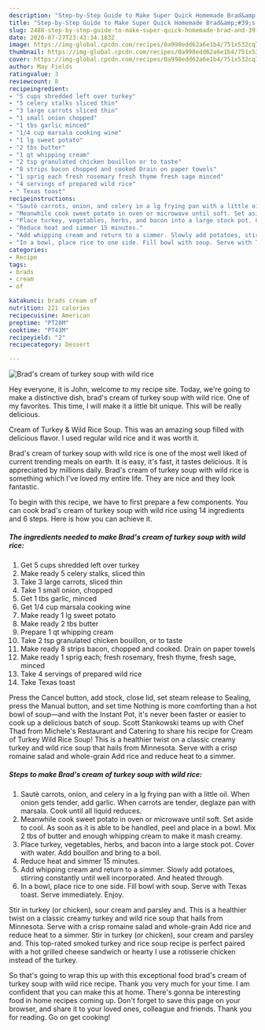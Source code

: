 ```yaml
---
description: "Step-by-Step Guide to Make Super Quick Homemade Brad&amp;#39;s cream of turkey soup with wild rice"
title: "Step-by-Step Guide to Make Super Quick Homemade Brad&amp;#39;s cream of turkey soup with wild rice"
slug: 2488-step-by-step-guide-to-make-super-quick-homemade-brad-and-39-s-cream-of-turkey-soup-with-wild-rice
date: 2020-07-27T23:43:34.183Z
image: https://img-global.cpcdn.com/recipes/0a998edd62a6e1b4/751x532cq70/brads-cream-of-turkey-soup-with-wild-rice-recipe-main-photo.jpg
thumbnail: https://img-global.cpcdn.com/recipes/0a998edd62a6e1b4/751x532cq70/brads-cream-of-turkey-soup-with-wild-rice-recipe-main-photo.jpg
cover: https://img-global.cpcdn.com/recipes/0a998edd62a6e1b4/751x532cq70/brads-cream-of-turkey-soup-with-wild-rice-recipe-main-photo.jpg
author: May Fields
ratingvalue: 3
reviewcount: 8
recipeingredient:
- "5 cups shredded left over turkey"
- "5 celery stalks sliced thin"
- "3 large carrots sliced thin"
- "1 small onion chopped"
- "1 tbs garlic minced"
- "1/4 cup marsala cooking wine"
- "1 lg sweet potato"
- "2 tbs butter"
- "1 qt whipping cream"
- "2 tsp granulated chicken bouillon or to taste"
- "8 strips bacon chopped and cooked Drain on paper towels"
- "1 sprig each fresh rosemary fresh thyme fresh sage minced"
- "4 servings of prepared wild rice"
- " Texas toast"
recipeinstructions:
- "Sautè carrots, onion, and celery in a lg frying pan with a little oil. When onion gets tender, add garlic. When carrots are tender, deglaze pan with marsala. Cook until all liquid reduces."
- "Meanwhile cook sweet potato in oven or microwave until soft. Set aside to cool. As soon as it is able to be handled, peel and place in a bowl. Mix 2 tbs of butter and enough whipping cream to make it mash creamy."
- "Place turkey, vegetables, herbs, and bacon into a large stock pot. Cover with water. Add bouillon and bring to a boil."
- "Reduce heat and simmer 15 minutes."
- "Add whipping cream and return to a simmer. Slowly add potatoes, stirring constantly until well incorporated. And heated through."
- "In a bowl, place rice to one side. Fill bowl with soup. Serve with Texas toast. Serve immediately. Enjoy."
categories:
- Recipe
tags:
- brads
- cream
- of

katakunci: brads cream of 
nutrition: 221 calories
recipecuisine: American
preptime: "PT28M"
cooktime: "PT43M"
recipeyield: "2"
recipecategory: Dessert

---
```



![Brad&#39;s cream of turkey soup with wild rice](https://img-global.cpcdn.com/recipes/0a998edd62a6e1b4/751x532cq70/brads-cream-of-turkey-soup-with-wild-rice-recipe-main-photo.jpg)

Hey everyone, it is John, welcome to my recipe site. Today, we're going to make a distinctive dish, brad&#39;s cream of turkey soup with wild rice. One of my favorites. This time, I will make it a little bit unique. This will be really delicious.

Cream of Turkey &amp; Wild Rice Soup. This was an amazing soup filled with delicious flavor. I used regular wild rice and it was worth it.

Brad&#39;s cream of turkey soup with wild rice is one of the most well liked of current trending meals on earth. It is easy, it's fast, it tastes delicious. It is appreciated by millions daily. Brad&#39;s cream of turkey soup with wild rice is something which I've loved my entire life. They are nice and they look fantastic.


To begin with this recipe, we have to first prepare a few components. You can cook brad&#39;s cream of turkey soup with wild rice using 14 ingredients and 6 steps. Here is how you can achieve it.

<!--inarticleads1-->

##### The ingredients needed to make Brad&#39;s cream of turkey soup with wild rice:

1. Get 5 cups shredded left over turkey
1. Make ready 5 celery stalks, sliced thin
1. Take 3 large carrots, sliced thin
1. Take 1 small onion, chopped
1. Get 1 tbs garlic, minced
1. Get 1/4 cup marsala cooking wine
1. Make ready 1 lg sweet potato
1. Make ready 2 tbs butter
1. Prepare 1 qt whipping cream
1. Take 2 tsp granulated chicken bouillon, or to taste
1. Make ready 8 strips bacon, chopped and cooked. Drain on paper towels
1. Make ready 1 sprig each; fresh rosemary, fresh thyme, fresh sage, minced
1. Take 4 servings of prepared wild rice
1. Take  Texas toast


Press the Cancel button, add stock, close lid, set steam release to Sealing, press the Manual button, and set time Nothing is more comforting than a hot bowl of soup—and with the Instant Pot, it&#39;s never been faster or easier to cook up a delicious batch of soup. Scott Stankowski teams up with Chef Thad from Michele&#39;s Restaurant and Catering to share his recipe for Cream of Turkey Wild Rice Soup! This is a healthier twist on a classic creamy turkey and wild rice soup that hails from Minnesota. Serve with a crisp romaine salad and whole-grain Add rice and reduce heat to a simmer. 

<!--inarticleads2-->

##### Steps to make Brad&#39;s cream of turkey soup with wild rice:

1. Sautè carrots, onion, and celery in a lg frying pan with a little oil. When onion gets tender, add garlic. When carrots are tender, deglaze pan with marsala. Cook until all liquid reduces.
1. Meanwhile cook sweet potato in oven or microwave until soft. Set aside to cool. As soon as it is able to be handled, peel and place in a bowl. Mix 2 tbs of butter and enough whipping cream to make it mash creamy.
1. Place turkey, vegetables, herbs, and bacon into a large stock pot. Cover with water. Add bouillon and bring to a boil.
1. Reduce heat and simmer 15 minutes.
1. Add whipping cream and return to a simmer. Slowly add potatoes, stirring constantly until well incorporated. And heated through.
1. In a bowl, place rice to one side. Fill bowl with soup. Serve with Texas toast. Serve immediately. Enjoy.


Stir in turkey (or chicken), sour cream and parsley and. This is a healthier twist on a classic creamy turkey and wild rice soup that hails from Minnesota. Serve with a crisp romaine salad and whole-grain Add rice and reduce heat to a simmer. Stir in turkey (or chicken), sour cream and parsley and. This top-rated smoked turkey and rice soup recipe is perfect paired with a hot grilled cheese sandwich or hearty I use a rotisserie chicken instead of the turkey. 

So that's going to wrap this up with this exceptional food brad&#39;s cream of turkey soup with wild rice recipe. Thank you very much for your time. I am confident that you can make this at home. There's gonna be interesting food in home recipes coming up. Don't forget to save this page on your browser, and share it to your loved ones, colleague and friends. Thank you for reading. Go on get cooking!
